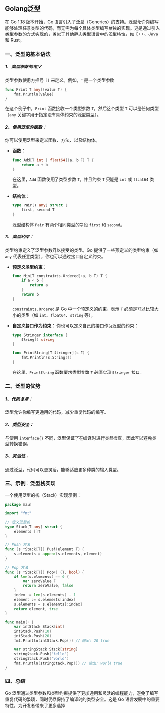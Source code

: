 ## Golang泛型

在 Go 1.18 版本开始，Go 语言引入了泛型（Generics）的支持。泛型允许你编写能够处理任意类型的代码，而无需为每个具体类型编写单独的实现。这是通过引入类型参数的方式实现的，类似于其他静态类型语言中的泛型特性，如 C++、Java 和 Rust。

### 一、泛型的基本语法

##### 1、**类型参数的定义**

类型参数使用方括号 `[]` 来定义。例如，`T` 是一个类型参数

```go
func Print[T any](value T) {
    fmt.Println(value)
}
```

在这个例子中，`Print` 函数接收一个类型参数 `T`，然后这个类型 `T` 可以是任何类型（`any` 关键字用于指定没有具体约束的泛型类型）。

##### 2、**使用泛型的函数**：

你可以使用泛型来定义函数、方法、以及结构体。

- **函数**：

  ```go
  func Add[T int | float64](a, b T) T {
      return a + b
  }
  ```

  在这里，`Add` 函数使用了类型参数 `T`，并且约束 `T` 只能是 `int` 或 `float64` 类型。

- **结构体**：

  ```go
  type Pair[T any] struct {
      first, second T
  }
  ```

  泛型结构体 `Pair` 有两个相同类型的字段 `first` 和 `second`。

##### 3、**类型约束**： 

类型约束定义了泛型参数可以接受的类型。Go 提供了一些预定义的类型约束（如 `any` 代表任意类型），你也可以通过接口自定义约束。

- **预定义类型约束**：

  ```go
  func Min[T constraints.Ordered](a, b T) T {
      if a < b {
          return a
      }
      return b
  }
  ```

  `constraints.Ordered` 是 Go 中一个预定义的约束，表示 `T` 必须是可以比较大小的类型（如 `int`、`float64`、`string` 等）。

- **自定义接口作为约束**： 你也可以定义自己的接口作为泛型的约束：

  ```go
  type Stringer interface {
      String() string
  }
  
  func PrintString[T Stringer](s T) {
      fmt.Println(s.String())
  }
  ```

  在这里，`PrintString` 函数要求类型参数 `T` 必须实现 `Stringer` 接口。

### 二、泛型的优势

##### 1、**代码复用**：

泛型允许你编写更通用的代码，减少重复代码的编写。

##### 2、**类型安全**：

与使用 `interface{}` 不同，泛型保证了在编译时进行类型检查，因此可以避免类型转换错误。

##### 3、**灵活性**：

通过泛型，代码可以更灵活，能够适应更多种类的输入类型。

### 三、示例：泛型栈实现

一个使用泛型的栈（Stack）实现示例：

```go
package main

import "fmt"

// 定义泛型栈
type Stack[T any] struct {
    elements []T
}

// Push 方法
func (s *Stack[T]) Push(element T) {
    s.elements = append(s.elements, element)
}

// Pop 方法
func (s *Stack[T]) Pop() (T, bool) {
    if len(s.elements) == 0 {
        var zeroValue T
        return zeroValue, false
    }
    index := len(s.elements) - 1
    element := s.elements[index]
    s.elements = s.elements[:index]
    return element, true
}

func main() {
    var intStack Stack[int]
    intStack.Push(10)
    intStack.Push(20)
    fmt.Println(intStack.Pop()) // 输出: 20 true

    var stringStack Stack[string]
    stringStack.Push("hello")
    stringStack.Push("world")
    fmt.Println(stringStack.Pop()) // 输出: world true
}
```

### 四、总结

Go 泛型通过类型参数和类型约束提供了更加通用和灵活的编程能力，避免了编写重复代码的繁琐，同时仍然保持了编译时的类型安全。这是 Go 语言发展中的重要特性，为开发者带来了更多选择